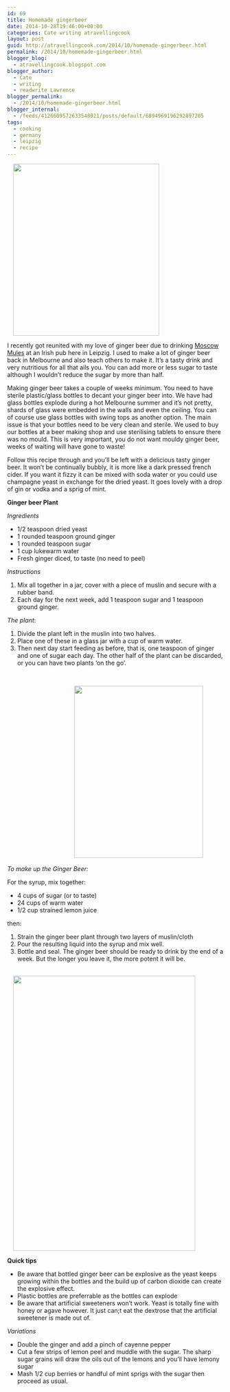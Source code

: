 ```yaml
---
id: 69
title: Homemade gingerbeer
date: 2014-10-28T19:46:00+00:00
categories: Cate writing atravellingcook
layout: post
guid: http://atravellingcook.com/2014/10/homemade-gingerbeer.html
permalink: /2014/10/homemade-gingerbeer.html
blogger_blog:
  - atravellingcook.blogspot.com
blogger_author:
  - Cate
  - writing
  - readwrite Lawrence
blogger_permalink:
  - /2014/10/homemade-gingerbeer.html
blogger_internal:
  - /feeds/4126609572633548921/posts/default/6894969196292897205
tags:
  - cooking
  - germany
  - leipzig
  - recipe
---
```

<a style="margin-left: 1em; margin-right: 1em; text-align: center;" href="http://2.bp.blogspot.com/-ppWH9lyz84Q/VE_X5P5bCWI/AAAAAAAAJvM/ylQV7RnhpKk/s1600/15466087838_ce83a298b0_o.jpg"><img src="http://2.bp.blogspot.com/-ppWH9lyz84Q/VE_X5P5bCWI/AAAAAAAAJvM/ylQV7RnhpKk/s1600/15466087838_ce83a298b0_o.jpg" alt="" width="340" height="400" border="0" /></a>

I recently got reunited with my love of ginger beer due to drinking [Moscow Mules](http://www.epicurious.com/recipes/food/views/Moscow-Mule-233186) at an Irish pub here in Leipzig. I used to make a lot of ginger beer back in Melbourne and also teach others to make it. It&#8217;s a tasty drink and very nutritious for all that ails you. You can add more or less sugar to taste although I wouldn&#8217;t reduce the sugar by more than half.



Making ginger beer takes a couple of weeks minimum. You need to have sterile plastic/glass bottles to decant your ginger beer into. We have had glass bottles explode during a hot Melbourne summer and it&#8217;s not pretty, shards of glass were embedded in the walls and even the ceiling. You can of course use glass bottles with swing tops as another option. The main issue is that your bottles need to be very clean and sterile. We used to buy our bottles at a beer making shop and use sterilising tablets to ensure there was no mould. This is very important, you do not want mouldy ginger beer, weeks of waiting will have gone to waste!

Follow this recipe through and you&#8217;ll be left with a delicious tasty ginger beer. It won&#8217;t be continually bubbly, it is more like a dark pressed french cider. If you want it fizzy it can be mixed with soda water or you could use champagne yeast in exchange for the dried yeast. It goes lovely with a drop of gin or vodka and a sprig of mint.


  <b>Ginger beer Plant</b>



  <i>Ingredients</i>





  * 1/2 teaspoon dried yeast
  * 1 rounded teaspoon ground ginger
  * 1 rounded teaspoon sugar
  * 1 cup lukewarm water
  * Fresh ginger diced, to taste (no need to peel)


  <i>Instructions</i>



  <ol>
    <li>
      Mix all together in a jar, cover with a piece of muslin and secure with a rubber band.
    </li>
    <li>
      Each day for the next week, add 1 teaspoon sugar and 1 teaspoon ground ginger.
    </li>
  </ol>



  <i>The plant</i>: 
  
  <ol>
    <li>
      Divide the plant left in the muslin into two halves.
    </li>
    <li>
      Place one of these in a glass jar with a cup of warm water.
    </li>
    <li>
      Then next day start feeding as before, that is, one teaspoon of ginger and one of sugar each day. The other half of the plant can be discarded, or you can have two plants ‘on the go’.
    </li>
  </ol>



  <i> </i>



                                      <a style="margin-left: 1em; margin-right: 1em; text-align: center;" href="http://3.bp.blogspot.com/-SMFcknL-GZM/VE_TrI8WLII/AAAAAAAAJuk/iDU4KpnvLZI/s1600/Ginger%2Bbeer%2B-%2BDay%2B1.JPG"><img src="http://3.bp.blogspot.com/-SMFcknL-GZM/VE_TrI8WLII/AAAAAAAAJuk/iDU4KpnvLZI/s1600/Ginger%2Bbeer%2B-%2BDay%2B1.JPG" alt="" width="300" height="400" border="0" /></a>



  <i>To make up the Ginger Beer:</i>



  For the syrup, mix together:



  <ul>
    <li>
      4 cups of sugar (or to taste)
    </li>
    <li>
      24 cups of warm water
    </li>
    <li>
      1/2 cup strained lemon juice
    </li>
  </ul>



  then:


  1. Strain the ginger beer plant through two layers of muslin/cloth
  2. Pour the resulting liquid into the syrup and mix well.
  3. Bottle and seal. The ginger beer should be ready to drink by the end of a week. But the longer you leave it, the more potent it will be.


                         <a style="margin-left: 1em; margin-right: 1em; text-align: center;" href="http://2.bp.blogspot.com/-sMBeM1clH8U/VE_VofDOSLI/AAAAAAAAJu0/ikN1HhmyLOU/s1600/newandbrewed.jpg"><img src="http://2.bp.blogspot.com/-sMBeM1clH8U/VE_VofDOSLI/AAAAAAAAJu0/ikN1HhmyLOU/s1600/newandbrewed.jpg" alt="" width="424" height="640" border="0" /></a>



  <b>Quick tips</b>





  * Be aware that bottled ginger beer can be explosive as the yeast keeps growing within the bottles and the build up of carbon dioxide can create the explosive effect.
  * Plastic bottles are preferrable as the bottles can explode
  * Be aware that artificial sweeteners won’t work. Yeast is totally fine with honey or agave however. It just can;t eat the dextrose that the artificial sweetener is made out of.

_Variations_

  * Double the ginger and add a pinch of cayenne pepper
  * Cut a few strips of lemon peel and muddle with the sugar. The sharp sugar grains will draw the oils out of the lemons and you’ll have lemony sugar
  * Mash 1/2 cup berries or handful of mint sprigs with the sugar then proceed as usual.